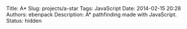 Title: A*
Slug: projects/a-star
Tags: JavaScript
Date: 2014-02-15 20:28
Authors: ebenpack
Description: A* pathfinding made with JavaScript.
Status: hidden

<div class="main" style="position:relative;">
    <canvas id="map" style="background-color: black;" width='600' height='240'></canvas>
    <canvas id="particles" style="position: absolute; left: 0; top:0;" width='600' height='240'></canvas>
</div>
<script src="{filename}/js/astar.js"></script>
<script>
    (function(){
        var maze = new Maze("map", "particles");
    })();
</script>